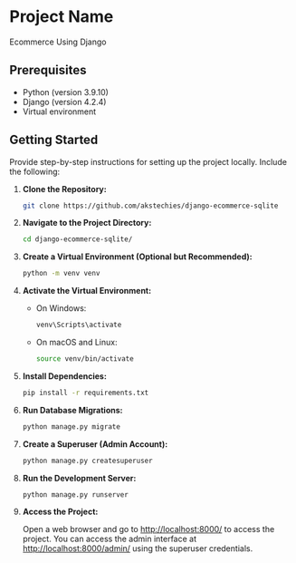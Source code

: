 # Project Name

Ecommerce Using Django

## Prerequisites

- Python (version 3.9.10)
- Django (version 4.2.4)
- Virtual environment

## Getting Started

Provide step-by-step instructions for setting up the project locally. Include the following:

1. **Clone the Repository:**

   ```bash
   git clone https://github.com/akstechies/django-ecommerce-sqlite
   ```

2. **Navigate to the Project Directory:**

   ```bash
   cd django-ecommerce-sqlite/
   ```

3. **Create a Virtual Environment (Optional but Recommended):**

   ```bash
   python -m venv venv
   ```

4. **Activate the Virtual Environment:**

   - On Windows:

     ```bash
     venv\Scripts\activate
     ```

   - On macOS and Linux:

     ```bash
     source venv/bin/activate
     ```

5. **Install Dependencies:**

   ```bash
   pip install -r requirements.txt
   ```

6. **Run Database Migrations:**

   ```bash
   python manage.py migrate
   ```

7. **Create a Superuser (Admin Account):**

   ```bash
   python manage.py createsuperuser
   ```

8. **Run the Development Server:**

   ```bash
   python manage.py runserver
   ```

9. **Access the Project:**

   Open a web browser and go to [http://localhost:8000/](http://localhost:8000/) to access the project. You can access the admin interface at [http://localhost:8000/admin/](http://localhost:8000/admin/) using the superuser credentials.